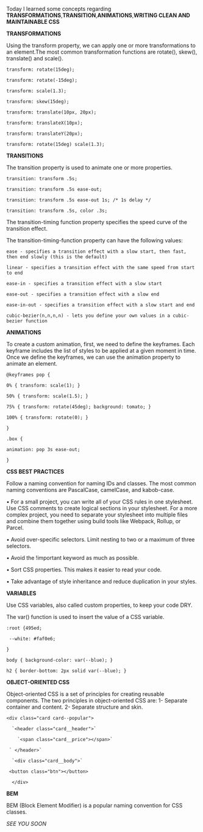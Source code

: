 Today I learned some concepts regarding **TRANSFORMATIONS**,**TRANSITION**,**ANIMATIONS**,**WRITING CLEAN AND MAINTAINABLE CSS**

**TRANSFORMATIONS**

Using the transform property, we can apply one or more transformations to an element.The most common transformation functions are rotate(), skew(), translate()
and scale().

`transform: rotate(15deg);`

`transform: rotate(-15deg);`

`transform: scale(1.3);`

`transform: skew(15deg);`

`transform: translate(10px, 20px);`

`transform: translateX(10px);`

`transform: translateY(20px);`

`transform: rotate(15deg) scale(1.3);`

**TRANSITIONS**

The transition property is used to animate one or more properties.


`transition: transform .5s;`

`transition: transform .5s ease-out;`

`transition: transform .5s ease-out 1s; /* 1s delay */`

`transition: transform .5s, color .3s;`

The transition-timing function property specifies the speed curve of the transition effect.

The transition-timing-function property can have the following values:

    ease - specifies a transition effect with a slow start, then fast, then end slowly (this is the default)
    
    linear - specifies a transition effect with the same speed from start to end
    
    ease-in - specifies a transition effect with a slow start
    
    ease-out - specifies a transition effect with a slow end
    
    ease-in-out - specifies a transition effect with a slow start and end
    
    cubic-bezier(n,n,n,n) - lets you define your own values in a cubic-bezier function


**ANIMATIONS**

To create a custom animation, first, we need to define the keyframes. Each keyframe includes the list of styles to be applied at a given moment in time. Once we define the
keyframes, we can use the animation property to animate an element.

`@keyframes pop {`

`0% { transform: scale(1); }`

`50% { transform: scale(1.5); }`

`75% { transform: rotate(45deg); background: tomato; }`

`100% { transform: rotate(0); }`

`}`

`.box {`

`animation: pop 3s ease-out;`

`}`






**CSS BEST PRACTICES**

Follow a naming convention for naming IDs and classes. The most common naming conventions are PascalCase, camelCase, and kabob-case.

• For a small project, you can write all of your CSS rules in one stylesheet. Use CSS comments to create logical sections in your stylesheet. For a more complex project, you
need to separate your stylesheet into multiple files and combine them together using build tools like Webpack, Rollup, or Parcel.

• Avoid over-specific selectors. Limit nesting to two or a maximum of three selectors.

• Avoid the !important keyword as much as possible.

• Sort CSS properties. This makes it easier to read your code.

• Take advantage of style inheritance and reduce duplication in your styles.

**VARIABLES**

Use CSS variables, also called custom properties, to keep your code DRY.

The var() function is used to insert the value of a CSS variable.

`:root {495ed;`

 ` --white: #faf0e6;`
 
`}`

`body { background-color: var(--blue); }`

`h2 { border-bottom: 2px solid var(--blue); }`


**OBJECT-ORIENTED CSS**

Object-oriented CSS is a set of principles for creating reusable components. The two principles in object-oriented CSS are: 1- Separate container and content. 2- Separate
structure and skin.


 `<div class="card card--popular">`
 
      `<header class="card__header">`
      
        `<span class="card__price"></span>`
        
     ` </header>`
     
      `<div class="card__body">`

     <button class="btn"></button>
     
      </div>
      
  **BEM**

  BEM (Block Element Modifier) is a popular naming convention for CSS classes.

_SEE YOU SOON_

